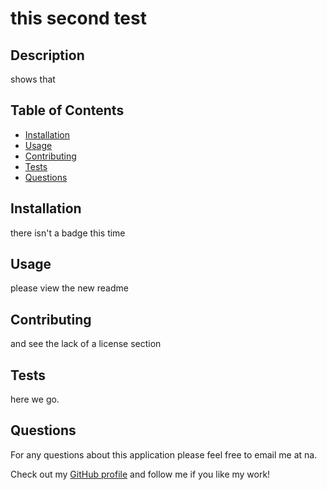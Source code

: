 # this second test

## Description
shows that 

## Table of Contents
- [Installation](#installation)
- [Usage](#usage)
- [Contributing](#contributing)
- [Tests](#tests)
- [Questions](#questions)

## Installation
there isn't a badge this time

## Usage
please view the new readme

## Contributing
and see the lack of a license section

## Tests
here we go.

## Questions
For any questions about this application please feel free to email me at na.


Check out my [GitHub profile](https://github.com/na) and follow me if you like my work!

